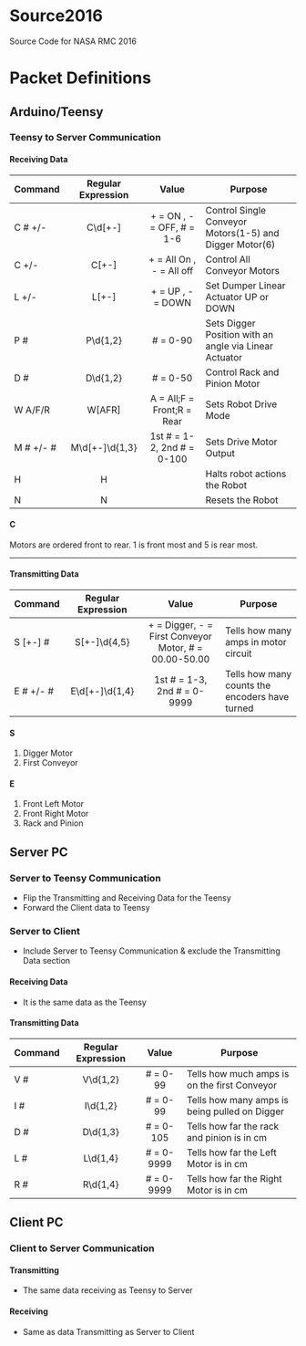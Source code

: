 # Source2016
Source Code for NASA RMC 2016
# Packet Definitions
## Arduino/Teensy
### Teensy to Server Communication
#### Receiving Data
|Command|Regular Expression |Value  |Purpose|
|:------|:----------------: |:---:  |-------|
|C # +/-    |C\d[+-]        |+ = ON , - = OFF, # = 1-6  |Control Single Conveyor Motors(1-5) and Digger Motor(6)|
|C +/-      |C[+-]          |+ = All On , - = All off   |Control All Conveyor Motors    |
|L +/-      |L[+-]          |+ = UP , - = DOWN  |Set Dumper Linear Actuator UP or DOWN  |
|P #        |P\d{1,2}       |# = 0-90           |Sets Digger Position with an angle via Linear Actuator |
|D #        |D\d{1,2}       | # = 0-50         |Control Rack and Pinion Motor|
|W A/F/R    |W[AFR]         |A = All;F = Front;R = Rear |Sets Robot Drive Mode  |
|M # +/- #  |M\d[+-]\d{1,3} |1st # = 1-2, 2nd # = 0-100 |Sets Drive Motor Output |
|H          | H             |   | Halts robot actions the Robot
|N          | N             |   | Resets the Robot

#### C
Motors are ordered front to rear.
1 is front most and 5 is rear most.

---
#### Transmitting Data

|Command|Regular Expression |Value  |Purpose|
|:------|:----------------: |:---:  |-------|
|S [+-] #  |S[+-]\d{4,5} | + = Digger, - = First Conveyor Motor, # = 00.00-50.00 | Tells how many amps in motor circuit|
|E # +/- #  |E\d[+-]\d{1,4} | 1st # = 1-3, 2nd # = 0-9999|Tells how many counts the encoders have turned|
#### S
1. Digger Motor
2. First Conveyor

#### E
1. Front Left Motor
2. Front Right Motor
3. Rack and Pinion

## Server PC
### Server to Teensy Communication
- Flip the Transmitting and Receiving Data for the Teensy
- Forward the Client data to Teensy

### Server to Client
- Include Server to Teensy Communication & exclude the Transmitting Data section

#### Receiving Data
- It is the same data as the Teensy

#### Transmitting Data

|Command|Regular Expression |Value  |Purpose|
|:------|:----------------: |:---:  |-------|
|V #    |V\d{1,2}   |# = 0-99   |Tells how much amps is on the first Conveyor|
|I #    |I\d{1,2}   |# = 0-99   |Tells how many amps is being pulled on Digger|
|D #    |D\d{1,3}   |# = 0-105  |Tells how far the rack and pinion is in cm|
|L #    |L\d{1,4}   |# = 0-9999 |Tells how far the Left Motor is in cm|
|R #    |R\d{1,4}   |# = 0-9999 |Tells how far the Right Motor is in cm|
## Client PC
### Client to Server Communication
#### Transmitting
- The same data receiving as Teensy to Server

#### Receiving
- Same as data Transmitting as Server to Client
